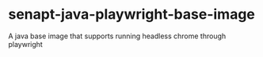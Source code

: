 # senapt-java-playwright-base-image
A java base image that supports running headless chrome through playwright
